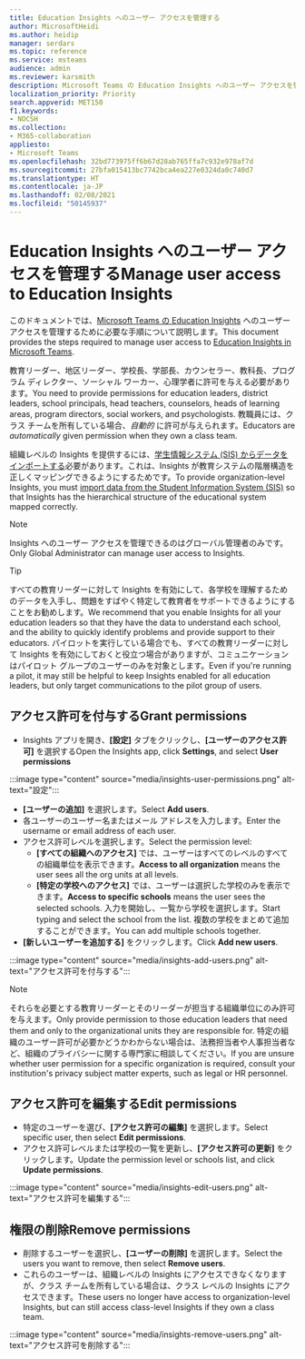 ```yaml
---
title: Education Insights へのユーザー アクセスを管理する
author: MicrosoftHeidi
ms.author: heidip
manager: serdars
ms.topic: reference
ms.service: msteams
audience: admin
ms.reviewer: karsmith
description: Microsoft Teams の Education Insights へのユーザー アクセスを管理します。
localization_priority: Priority
search.appverid: MET150
f1.keywords:
- NOCSH
ms.collection:
- M365-collaboration
appliesto:
- Microsoft Teams
ms.openlocfilehash: 32bd773975ff6b67d28ab765ffa7c932e978af7d
ms.sourcegitcommit: 27bfa015413bc7742bca4ea227e0324da0c740d7
ms.translationtype: HT
ms.contentlocale: ja-JP
ms.lasthandoff: 02/08/2021
ms.locfileid: "50145937"
---
```

# <a name="manage-user-access-to-education-insights"></a><span data-ttu-id="33255-103">Education Insights へのユーザー アクセスを管理する</span><span class="sxs-lookup"><span data-stu-id="33255-103">Manage user access to Education Insights</span></span>

<span data-ttu-id="33255-104">このドキュメントでは、[Microsoft Teams の Education Insights](class-insights.md) へのユーザー アクセスを管理するために必要な手順について説明します。</span><span class="sxs-lookup"><span data-stu-id="33255-104">This document provides the steps required to manage user access to [Education Insights in Microsoft Teams](class-insights.md).</span></span>

<span data-ttu-id="33255-105">教育リーダー、地区リーダー、学校長、学部長、カウンセラー、教科長、プログラム ディレクター、ソーシャル ワーカー、心理学者に許可を与える必要があります。</span><span class="sxs-lookup"><span data-stu-id="33255-105">You need to provide permissions for education leaders, district leaders, school principals, head teachers, counselors, heads of learning areas, program directors, social workers, and psychologists.</span></span> <span data-ttu-id="33255-106">教職員には、クラス チームを所有している場合、*自動的* に許可が与えられます。</span><span class="sxs-lookup"><span data-stu-id="33255-106">Educators are *automatically* given permission when they own a class team.</span></span>

<span data-ttu-id="33255-107">組織レベルの Insights を提供するには、[学生情報システム (SIS) からデータをインポートする](education-insights-sis-data-sync.md)必要があります。これは、Insights が教育システムの階層構造を正しくマッピングできるようにするためです。</span><span class="sxs-lookup"><span data-stu-id="33255-107">To provide organization-level Insights, you must [import data from the Student Information System (SIS)](education-insights-sis-data-sync.md) so that Insights has the hierarchical structure of the educational system mapped correctly.</span></span>

> [!NOTE]
> <span data-ttu-id="33255-108">Insights へのユーザー アクセスを管理できるのはグローバル管理者のみです。</span><span class="sxs-lookup"><span data-stu-id="33255-108">Only Global Administrator can manage user access to Insights.</span></span>

> [!TIP]
> <span data-ttu-id="33255-109">すべての教育リーダーに対して Insights を有効にして、各学校を理解するためのデータを入手し、問題をすばやく特定して教育者をサポートできるようにすることをお勧めします。</span><span class="sxs-lookup"><span data-stu-id="33255-109">We recommend that you enable Insights for all your education leaders so that they have the data to understand each school, and the ability to quickly identify problems and provide support to their educators.</span></span> <span data-ttu-id="33255-110">パイロットを実行している場合でも、すべての教育リーダーに対して Insights を有効にしておくと役立つ場合がありますが、コミュニケーションはパイロット グループのユーザーのみを対象とします。</span><span class="sxs-lookup"><span data-stu-id="33255-110">Even if you're running a pilot, it may still be helpful to keep Insights enabled for all education leaders, but only target communications to the pilot group of users.</span></span>



## <a name="grant-permissions"></a><span data-ttu-id="33255-111">アクセス許可を付与する</span><span class="sxs-lookup"><span data-stu-id="33255-111">Grant permissions</span></span>

* <span data-ttu-id="33255-112">Insights アプリを開き、**[設定]** タブをクリックし、**[ユーザーのアクセス許可]** を選択する</span><span class="sxs-lookup"><span data-stu-id="33255-112">Open the Insights app, click **Settings**, and select **User permissions**</span></span>

:::image type="content" source="media/insights-user-permissions.png" alt-text="設定":::

* <span data-ttu-id="33255-114">**[ユーザーの追加]** を選択します。</span><span class="sxs-lookup"><span data-stu-id="33255-114">Select **Add users**.</span></span>
* <span data-ttu-id="33255-115">各ユーザーのユーザー名またはメール アドレスを入力します。</span><span class="sxs-lookup"><span data-stu-id="33255-115">Enter the username or email address of each user.</span></span>
* <span data-ttu-id="33255-116">アクセス許可レベルを選択します。</span><span class="sxs-lookup"><span data-stu-id="33255-116">Select the permission level:</span></span>
  * <span data-ttu-id="33255-117">**[すべての組織へのアクセス]** では、ユーザーはすべてのレベルのすべての組織単位を表示できます。</span><span class="sxs-lookup"><span data-stu-id="33255-117">**Access to all organization** means the user sees all the org units at all levels.</span></span>
  * <span data-ttu-id="33255-118">**[特定の学校へのアクセス]** では、ユーザーは選択した学校のみを表示できます。</span><span class="sxs-lookup"><span data-stu-id="33255-118">**Access to specific schools** means the user sees the selected schools.</span></span> <span data-ttu-id="33255-119">入力を開始し、一覧から学校を選択します。</span><span class="sxs-lookup"><span data-stu-id="33255-119">Start typing and select the school from the list.</span></span> <span data-ttu-id="33255-120">複数の学校をまとめて追加することができます。</span><span class="sxs-lookup"><span data-stu-id="33255-120">You can add multiple schools together.</span></span>
* <span data-ttu-id="33255-121">**[新しいユーザーを追加する]** をクリックします。</span><span class="sxs-lookup"><span data-stu-id="33255-121">Click **Add new users**.</span></span>

:::image type="content" source="media/insights-add-users.png" alt-text="アクセス許可を付与する":::

> [!NOTE]
> <span data-ttu-id="33255-123">それらを必要とする教育リーダーとそのリーダーが担当する組織単位にのみ許可を与えます。</span><span class="sxs-lookup"><span data-stu-id="33255-123">Only provide permission to those education leaders that need them and only to the organizational units they are responsible for.</span></span> <span data-ttu-id="33255-124">特定の組織のユーザー許可が必要かどうかわからない場合は、法務担当者や人事担当者など、組織のプライバシーに関する専門家に相談してください。</span><span class="sxs-lookup"><span data-stu-id="33255-124">If you are unsure whether user permission for a specific organization is required, consult your institution's privacy subject matter experts, such as legal or HR personnel.</span></span>

## <a name="edit-permissions"></a><span data-ttu-id="33255-125">アクセス許可を編集する</span><span class="sxs-lookup"><span data-stu-id="33255-125">Edit permissions</span></span>
* <span data-ttu-id="33255-126">特定のユーザーを選び、**[アクセス許可の編集]** を選択します。</span><span class="sxs-lookup"><span data-stu-id="33255-126">Select specific user, then select **Edit permissions**.</span></span>
* <span data-ttu-id="33255-127">アクセス許可レベルまたは学校の一覧を更新し、**[アクセス許可の更新]** をクリックします。</span><span class="sxs-lookup"><span data-stu-id="33255-127">Update the permission level or schools list, and click **Update permissions**.</span></span>

:::image type="content" source="media/insights-edit-users.png" alt-text="アクセス許可を編集する":::

## <a name="remove-permissions"></a><span data-ttu-id="33255-129">権限の削除</span><span class="sxs-lookup"><span data-stu-id="33255-129">Remove permissions</span></span>
* <span data-ttu-id="33255-130">削除するユーザーを選択し、**[ユーザーの削除]** を選択します。</span><span class="sxs-lookup"><span data-stu-id="33255-130">Select the users you want to remove, then select **Remove users**.</span></span>
* <span data-ttu-id="33255-131">これらのユーザーは、組織レベルの Insights にアクセスできなくなりますが、クラス チームを所有している場合は、クラス レベルの Insights にアクセスできます。</span><span class="sxs-lookup"><span data-stu-id="33255-131">These users no longer have access to organization-level Insights, but can still access class-level Insights if they own a class team.</span></span>

:::image type="content" source="media/insights-remove-users.png" alt-text="アクセス許可を削除する":::
